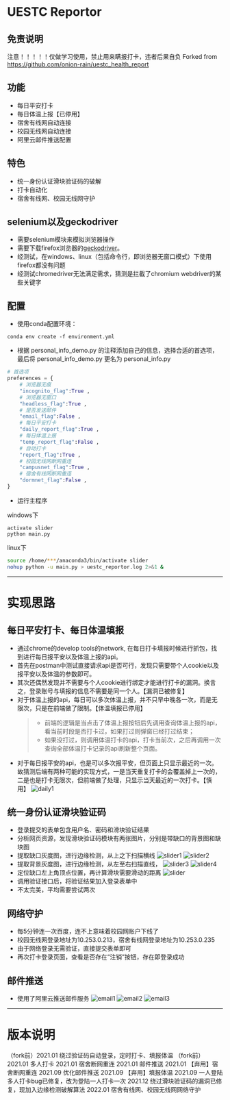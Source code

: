 # UESTC Reportor

## 免责说明

注意！！！！！仅做学习使用，禁止用来瞒报打卡，违者后果自负
Forked from https://github.com/onion-rain/uestc_health_report

## 功能

* 每日平安打卡  
* 每日体温上报【已停用】  
* 宿舍有线网自动连接  
* 校园无线网自动连接  
* 阿里云邮件推送配置  

## 特色

* 统一身份认证滑块验证码的破解  
* 打卡自动化  
* 宿舍有线网、校园无线网守护  

## selenium以及geckodriver

* 需要selenium模块来模拟浏览器操作
* 需要下载firefox浏览器的[geckodriver](https://github.com/mozilla/geckodriver/releases)。
* 经测试，在windows、linux（包括命令行，即浏览器无窗口模式）下使用firefox都没有问题
* 经测试chromedriver无法满足需求，猜测是拦截了chromium webdriver的某些关键字

## 配置

* 使用conda配置环境：
``` shell
conda env create -f environment.yml  
```
* 根据 personal_info_demo.py 的注释添加自己的信息，选择合适的首选项，最后将 personal_info_demo.py 更名为 personal_info.py   

``` python
# 首选项
preferences = {
    # 浏览器无痕
    "incognito_flag":True ,
    # 浏览器无窗口
    "headless_flag":True ,
    # 是否发送邮件
    "email_flag":False ,
    # 每日平安打卡
    "daily_report_flag":True ,
    # 每日体温上报
    "temp_report_flag":False ,
    # 自动打卡
    "report_flag":True ,
    # 校园无线网断网重连
    "campusnet_flag":True ,
    # 宿舍有线网断网重连
    "dormnet_flag":False ,
}
```

* 运行主程序

windows下
``` shell
activate slider
python main.py
```
linux下
``` bash
source /home/***/anaconda3/bin/activate slider
nohup python -u main.py > uestc_reportor.log 2>&1 &
```

---

# 实现思路

## 每日平安打卡、每日体温填报

* 通过chrome的develop tools的network, 在每日打卡填报时候进行抓包，找到进行每日报平安以及体温上报的api。
* 首先在postman中测试直接请求api是否可行，发现只需要带个人cookie以及报平安以及体温的参数即可。
* 其次还偶然发现并不需要与个人cookie进行绑定才能进行打卡的漏洞。换言之，登录账号与填报的信息不需要是同一个人。【漏洞已被修复】
* 对于体温上报的api，每日可以多次体温上报，并不只早中晚各一次，而是无限次，只是在前端做了限制。【体温填报已停用】
    > * 前端的逻辑是当点击了体温上报按钮后先调用查询体温上报的api，看当前时段是否打卡过，如果打过则弹窗已经打过结束；
    > * 如果没打过，则调用体温打卡的api，打卡当前次，之后再调用一次查询全部体温打卡记录的api刷新整个页面。
* 对于每日报平安的api，也是可以多次报平安，但页面上只显示最近的一次。故猜测后端有两种可能的实现方式，一是当天重复打卡的会覆盖掉上一次的，二是也是打卡无限次，但前端做了处理，只显示当天最近的一次打卡。【慎用】
  ![daily1](readme_imgs/daily1.png)

## 统一身份认证滑块验证码

* 登录提交的表单包含用户名、密码和滑块验证结果
* 分析网页资源，发现滑块验证码模块有两张图片，分别是带缺口的背景图和缺块图
* 提取缺口灰度图，进行边缘检测，从上之下扫描横线
  ![slider1](readme_imgs/slider-small-1.png)
  ![slider2](readme_imgs/slider-small-2.png)
* 提取背景灰度图，进行边缘检测，从左至右扫描直线，
  ![slider3](readme_imgs/slider-big-1.png)
  ![slider4](readme_imgs/slider-big-2.png)
* 定位缺口左上角顶点位置，再计算滑块需要滑动的距离
  ![slider](readme_imgs/slider2-2.png)
* 调用验证接口后，将验证结果加入登录表单中
* 不太完美，平均需要尝试两次

## 网络守护

* 每5分钟连一次百度，连不上意味着校园网账户下线了
* 校园无线网登录地址为10.253.0.213，宿舍有线网登录地址为10.253.0.235
* 由于网络登录无需验证，直接提交表单即可
* 再次打卡登录页面，查看是否存在“注销”按钮，存在即登录成功

## 邮件推送

* 使用了阿里云推送邮件服务
  ![email1](readme_imgs/email1.png)
  ![email2](readme_imgs/email2.png)
  ![email3](readme_imgs/email3.png)

---

# 版本说明

（fork前）2021.01 绕过验证码自动登录，定时打卡、填报体温
（fork前）2021.01 多人打卡
2021.01 宿舍断网重连
2021.01 邮件推送
2021.01 【弃用】宿舍断网重连
2021.09 优化邮件推送
2021.09 【弃用】填报体温
2021.09 一人登陆多人打卡bug已修复，改为登陆一人打卡一次
2021.12 绕过滑块验证码的漏洞已修复，现加入边缘检测破解算法
2022.01 宿舍有线网、校园无线网网络守护

